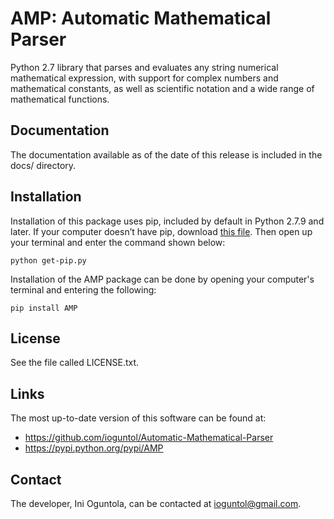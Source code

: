 # AMP: Automatic Mathematical Parser

Python 2.7 library that parses and evaluates any string numerical mathematical expression, with support for complex numbers and mathematical constants, as well as scientific notation and a wide range of mathematical functions.

## Documentation

The documentation available as of the date of this release is included in the docs/ directory.

## Installation

Installation of this package uses pip, included by default in Python 2.7.9 and later. If your computer doesn’t have pip, download [this file](http://bootstrap.pypa.io/get-pip.py). Then open up your terminal and enter the command shown below:

`python get-pip.py`

Installation of the AMP package can be done by opening your computer's terminal and entering the following:

`pip install AMP`

## License

See the file called LICENSE.txt.

## Links

The most up-to-date version of this software can be found at:

* https://github.com/ioguntol/Automatic-Mathematical-Parser
* https://pypi.python.org/pypi/AMP

## Contact

The developer, Ini Oguntola, can be contacted at ioguntol@gmail.com.
